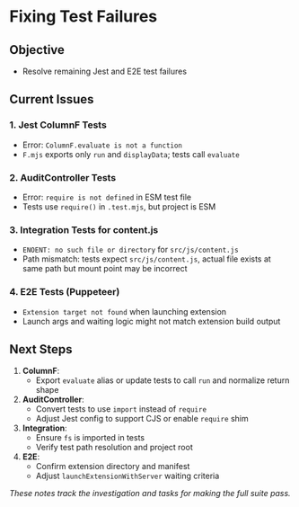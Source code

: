 # Fixing Test Failures

## Objective
- Resolve remaining Jest and E2E test failures

## Current Issues

### 1. Jest ColumnF Tests
- Error: `ColumnF.evaluate is not a function`
- `F.mjs` exports only `run` and `displayData`; tests call `evaluate`

### 2. AuditController Tests
- Error: `require is not defined` in ESM test file
- Tests use `require()` in `.test.mjs`, but project is ESM

### 3. Integration Tests for content.js
- `ENOENT: no such file or directory` for `src/js/content.js`
- Path mismatch: tests expect `src/js/content.js`, actual file exists at same path but mount point may be incorrect

### 4. E2E Tests (Puppeteer)
- `Extension target not found` when launching extension
- Launch args and waiting logic might not match extension build output

## Next Steps
1. **ColumnF**:
   - Export `evaluate` alias or update tests to call `run` and normalize return shape
2. **AuditController**:
   - Convert tests to use `import` instead of `require`
   - Adjust Jest config to support CJS or enable `require` shim
3. **Integration**:
   - Ensure `fs` is imported in tests
   - Verify test path resolution and project root
4. **E2E**:
   - Confirm extension directory and manifest
   - Adjust `launchExtensionWithServer` waiting criteria

*These notes track the investigation and tasks for making the full suite pass.*
